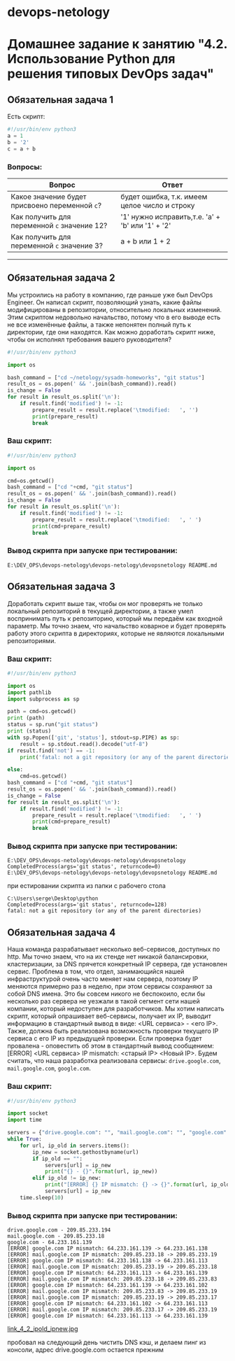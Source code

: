 

# devops-netology
# Домашнее задание к занятию "4.2. Использование Python для решения типовых DevOps задач"

## Обязательная задача 1

Есть скрипт:
```python
#!/usr/bin/env python3
a = 1
b = '2'
c = a + b
```

### Вопросы:
| Вопрос  | Ответ |
| ------------- | ------------- |
| Какое значение будет присвоено переменной `c`?  |  будет ошибка, т.к. имеем целое число и строку  |
| Как получить для переменной `c` значение 12?  | '1'  нужно исправить,т.е.  'a' + 'b'  или '1' + '2' |
| Как получить для переменной `c` значение 3?  | a + b или 1 + 2  |

_________

## Обязательная задача 2
Мы устроились на работу в компанию, где раньше уже был DevOps Engineer. Он написал скрипт, позволяющий узнать, 
какие файлы модифицированы в репозитории, относительно локальных изменений. Этим скриптом недовольно начальство, 
потому что в его выводе есть не все изменённые файлы, а также непонятен полный путь к директории, где они находятся. 
Как можно доработать скрипт ниже, чтобы он исполнял требования вашего руководителя?

```python
#!/usr/bin/env python3

import os

bash_command = ["cd ~/netology/sysadm-homeworks", "git status"]
result_os = os.popen(' && '.join(bash_command)).read()
is_change = False
for result in result_os.split('\n'):
    if result.find('modified') != -1:
        prepare_result = result.replace('\tmodified:   ', '')
        print(prepare_result)
        break
```

### Ваш скрипт:
```python
#!/usr/bin/env python3

import os

cmd=os.getcwd()
bash_command = ["cd "+cmd, "git status"]
result_os = os.popen(' && '.join(bash_command)).read()
is_change = False
for result in result_os.split('\n'):
    if result.find('modified') != -1:
        prepare_result = result.replace('\tmodified:   ', ' ')
        print(cmd+prepare_result)       
        break
```

### Вывод скрипта при запуске при тестировании:
```
E:\DEV_OPS\devops-netology\devops-netology\devopsnetology README.md
```



## Обязательная задача 3
Доработать скрипт выше так, чтобы он мог проверять не только локальный репозиторий в текущей директории, 
а также умел воспринимать путь к репозиторию, который мы передаём как входной параметр. 
Мы точно знаем, что начальство коварное и будет проверять работу этого скрипта в директориях, 
которые не являются локальными репозиториями.

### Ваш скрипт:
```python
#!/usr/bin/env python3

import os
import pathlib
import subprocess as sp

path = cmd=os.getcwd()
print (path)
status = sp.run("git status")
print (status)
with sp.Popen(['git', 'status'], stdout=sp.PIPE) as sp:
    result = sp.stdout.read().decode("utf-8")
if result.find('not') == -1:
    print('fatal: not a git repository (or any of the parent directories)')

else:
    cmd=os.getcwd()
bash_command = ["cd "+cmd, "git status"]
result_os = os.popen(' && '.join(bash_command)).read()
is_change = False
for result in result_os.split('\n'):
    if result.find('modified') != -1:
        prepare_result = result.replace('\tmodified:   ', ' ')
        print(cmd+prepare_result)       
        break
```

### Вывод скрипта при запуске при тестировании:
```
E:\DEV_OPS\devops-netology\devops-netology\devopsnetology
CompletedProcess(args='git status', returncode=0)
E:\DEV_OPS\devops-netology\devops-netology\devopsnetology README.md
```
при естировании скрипта из папки с рабочего стола 
```
C:\Users\serge\Desktop\python
CompletedProcess(args='git status', returncode=128)
fatal: not a git repository (or any of the parent directories)
```

## Обязательная задача 4
Наша команда разрабатывает несколько веб-сервисов, доступных по http. Мы точно знаем,
что на их стенде нет никакой балансировки, кластеризации, за DNS прячется конкретный IP сервера, где установлен сервис. 
Проблема в том, что отдел, занимающийся нашей инфраструктурой очень часто меняет нам сервера,
поэтому IP меняются примерно раз в неделю, при этом сервисы сохраняют за собой DNS имена.
Это бы совсем никого не беспокоило, если бы несколько раз сервера не уезжали в такой сегмент сети нашей компании,
который недоступен для разработчиков. Мы хотим написать скрипт, который опрашивает веб-сервисы, получает их IP,
выводит информацию в стандартный вывод в виде: <URL сервиса> - <его IP>. Также, должна быть реализована возможность
проверки текущего IP сервиса c его IP из предыдущей проверки. Если проверка будет провалена - оповестить об этом 
в стандартный вывод сообщением: [ERROR] <URL сервиса> IP mismatch: <старый IP> <Новый IP>. Будем считать,
что наша разработка реализовала сервисы: `drive.google.com`, `mail.google.com`, `google.com`.

### Ваш скрипт:
```python
#!/usr/bin/env python3

import socket
import time

servers = {"drive.google.com": "", "mail.google.com": "", "google.com": ""}
while True:
    for url, ip_old in servers.items():
        ip_new = socket.gethostbyname(url)
        if ip_old == "":
            servers[url] = ip_new
            print("{} - {}".format(url, ip_new))
        elif ip_old != ip_new:
            print("[ERROR] {} IP mismatch: {} -> {}".format(url, ip_old, ip_new))
            servers[url] = ip_new
    time.sleep(10)
```

### Вывод скрипта при запуске при тестировании:
```
drive.google.com - 209.85.233.194
mail.google.com - 209.85.233.18
google.com - 64.233.161.139
[ERROR] google.com IP mismatch: 64.233.161.139 -> 64.233.161.138
[ERROR] mail.google.com IP mismatch: 209.85.233.18 -> 209.85.233.19
[ERROR] google.com IP mismatch: 64.233.161.138 -> 64.233.161.113
[ERROR] mail.google.com IP mismatch: 209.85.233.19 -> 209.85.233.18
[ERROR] google.com IP mismatch: 64.233.161.113 -> 64.233.161.139
[ERROR] mail.google.com IP mismatch: 209.85.233.18 -> 209.85.233.83
[ERROR] google.com IP mismatch: 64.233.161.139 -> 64.233.161.102
[ERROR] mail.google.com IP mismatch: 209.85.233.83 -> 209.85.233.19
[ERROR] mail.google.com IP mismatch: 209.85.233.19 -> 209.85.233.17
[ERROR] google.com IP mismatch: 64.233.161.102 -> 64.233.161.113
[ERROR] mail.google.com IP mismatch: 209.85.233.17 -> 209.85.233.19
[ERROR] google.com IP mismatch: 64.233.161.113 -> 64.233.161.139
```

[link_4_2_ipold_ipnew.jpg](./4_2_ipold_ipnew.jpg)

пробовал на следующий день чистить DNS кэш, и делаем пинг из консоли, адрес drive.google.com остается прежним

